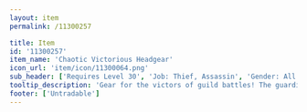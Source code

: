 ```yaml
---
layout: item
permalink: /11300257

title: Item
id: '11300257'
item_name: 'Chaotic Victorious Headgear'
icon_url: 'item/icon/11300064.png'
sub_header: ['Requires Level 30', 'Job: Thief, Assassin', 'Gender: All']
tooltip_description: 'Gear for the victors of guild battles! The guardians of $map:02000051$ bless your combat prowess.'
footer: ['Untradable']
---
```

